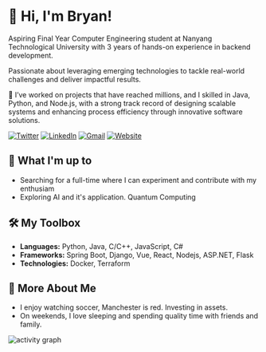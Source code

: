 # 👋 Hi, I'm Bryan!

Aspiring Final Year Computer Engineering student at Nanyang Technological University with 3 years of hands-on experience in backend development. 

Passionate about leveraging emerging technologies to tackle real-world challenges and deliver impactful results.

🔭 I’ve worked on projects that have reached millions, and I skilled in Java, Python, and Node.js, with a strong track record of designing scalable systems and enhancing process efficiency through innovative software solutions.

[![Twitter][1.1]][twitter]  [![LinkedIn][2.1]][linkedin]  [![Gmail][3.1]][gmail] [![Website][4.1]][website]

## 🚀 What I'm up to
- Searching for a full-time where I can experiment and contribute with my enthusiam
- Exploring AI and it's application. Quantum Computing

## 🛠️ My Toolbox
- **Languages:** Python, Java, C/C++, JavaScript, C#
- **Frameworks:** Spring Boot, Django, Vue, React, Nodejs, ASP.NET, Flask
- **Technologies:** Docker, Terraform

## 👀 More About Me
- I enjoy watching soccer, Manchester is red. Investing in assets.
- On weekends, I love sleeping and spending quality time with friends and family.

![activity graph](https://github-readme-activity-graph.vercel.app/graph?username=DKER2&theme=github-compact&custom_title=Bryan%20Activity%20Graph&hide_border=true)

[1.1]: https://img.shields.io/badge/Twitter-00acee
[2.1]: https://img.shields.io/badge/Linked_In-0e76a8
[3.1]: https://img.shields.io/badge/pdanghuy03@gmail.com-d44638
[4.1]: https://img.shields.io/badge/Website-03fc62

[linkedin]: https://www.linkedin.com/in/dang-huy-phuong-3424bb220/
[twitter]: https://x.com/PhngngHuy1
[gmail]: mailto:pdanghuy03@gmail.com
[website]: https://dker2.github.io/personalwebsite/
